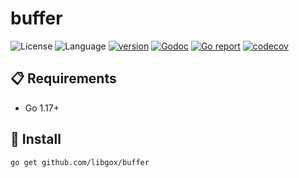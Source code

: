 # buffer

![License](https://img.shields.io/badge/license-Apache2.0-green)
![Language](https://img.shields.io/badge/Language-Go-blue.svg)
[![version](https://img.shields.io/github/v/tag/libgox/slogsimple?label=release&color=blue)](https://github.com/libgox/slogsimple/releases)
[![Godoc](http://img.shields.io/badge/docs-go.dev-blue.svg?style=flat-square)](https://pkg.go.dev/github.com/libgox/slogsimple)
[![Go report](https://goreportcard.com/badge/github.com/libgox/slogsimple)](https://goreportcard.com/report/github.com/libgox/slogsimple)
[![codecov](https://codecov.io/gh/libgox/slogsimple/branch/main/graph/badge.svg)](https://codecov.io/gh/libgox/slogsimple)

## 📋 Requirements

- Go 1.17+

## 🚀 Install

```
go get github.com/libgox/buffer
```
